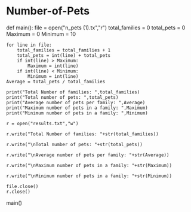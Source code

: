 # Number-of-Pets
def main():
    file = open("n_pets (1).tx","r")
    total_families = 0
    total_pets = 0
    Maximum = 0
    Minimum = 10

    for line in file:
        total_families = total_families + 1
        total_pets = int(line) + total_pets
        if int(line) > Maximum:
            Maximum = int(line)
        if int(line) < Minimum:
            Minimum = int(line)
    Average = total_pets / total_families

    print("Total Number of families: ",total_families)
    print("Total number of pets: ",total_pets)
    print("Average number of pets per family: ",Average)
    print("Maximum number of pets in a family: ",Maximum)
    print("Minimum number of pets in a family: ",Minimum)

    r = open("results.txt","w")

    r.write("Total Number of families: "+str(total_families))

    r.write("\nTotal number of pets: "+str(total_pets))
  
    r.write("\nAverage number of pets per family: "+str(Average))
  
    r.write("\nMaximum number of pets in a family: "+str(Maximum))
    
    r.write("\nMinimum number of pets in a family: "+str(Minimum))

    file.close()
    r.close()

main()
